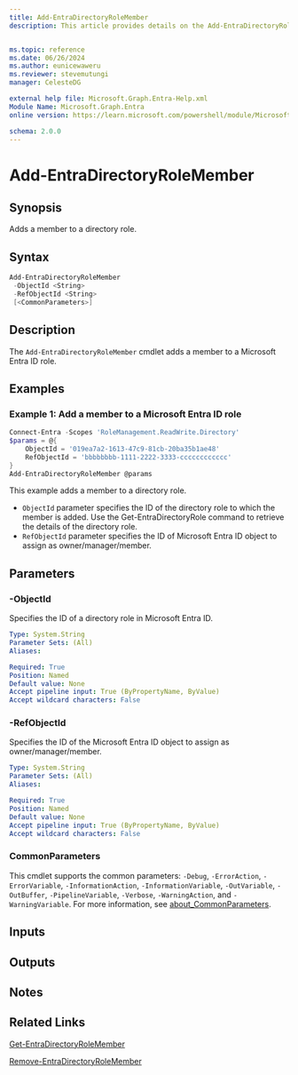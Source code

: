 ```yaml
---
title: Add-EntraDirectoryRoleMember
description: This article provides details on the Add-EntraDirectoryRoleMember command.


ms.topic: reference
ms.date: 06/26/2024
ms.author: eunicewaweru
ms.reviewer: stevemutungi
manager: CelesteDG

external help file: Microsoft.Graph.Entra-Help.xml
Module Name: Microsoft.Graph.Entra
online version: https://learn.microsoft.com/powershell/module/Microsoft.Graph.Entra/Add-EntraDirectoryRoleMember

schema: 2.0.0
---
```


# Add-EntraDirectoryRoleMember

## Synopsis

Adds a member to a directory role.

## Syntax

```powershell
Add-EntraDirectoryRoleMember 
 -ObjectId <String> 
 -RefObjectId <String> 
 [<CommonParameters>]
```

## Description

The `Add-EntraDirectoryRoleMember` cmdlet adds a member to a Microsoft Entra ID role.

## Examples

### Example 1: Add a member to a Microsoft Entra ID role

```powershell
Connect-Entra -Scopes 'RoleManagement.ReadWrite.Directory'
$params = @{
    ObjectId = '019ea7a2-1613-47c9-81cb-20ba35b1ae48'
    RefObjectId = 'bbbbbbbb-1111-2222-3333-cccccccccccc'
}
Add-EntraDirectoryRoleMember @params
```

This example adds a member to a directory role.

- `ObjectId` parameter specifies the ID of the directory role to which the member is added. Use the Get-EntraDirectoryRole command to retrieve the details of the directory role.
- `RefObjectId` parameter specifies the ID of Microsoft Entra ID object to assign as owner/manager/member.

## Parameters

### -ObjectId

Specifies the ID of a directory role in Microsoft Entra ID.

```yaml
Type: System.String
Parameter Sets: (All)
Aliases:

Required: True
Position: Named
Default value: None
Accept pipeline input: True (ByPropertyName, ByValue)
Accept wildcard characters: False
```

### -RefObjectId

Specifies the ID of the Microsoft Entra ID object to assign as owner/manager/member.

```yaml
Type: System.String
Parameter Sets: (All)
Aliases:

Required: True
Position: Named
Default value: None
Accept pipeline input: True (ByPropertyName, ByValue)
Accept wildcard characters: False
```

### CommonParameters

This cmdlet supports the common parameters: `-Debug`, `-ErrorAction`, `-ErrorVariable`, `-InformationAction`, `-InformationVariable`, `-OutVariable`, `-OutBuffer`, `-PipelineVariable`, `-Verbose`, `-WarningAction`, and `-WarningVariable`. For more information, see [about_CommonParameters](https://go.microsoft.com/fwlink/?LinkID=113216).

## Inputs

## Outputs

## Notes

## Related Links

[Get-EntraDirectoryRoleMember](Get-EntraDirectoryRoleMember.md)

[Remove-EntraDirectoryRoleMember](Remove-EntraDirectoryRoleMember.md)
